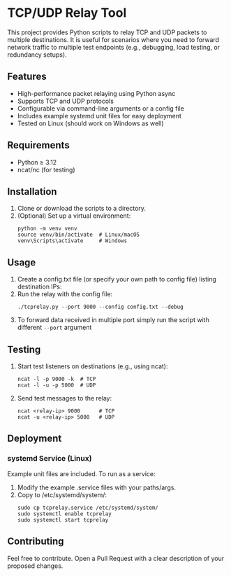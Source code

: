 # TCP/UDP Relay Tool
This project provides Python scripts to relay TCP and UDP packets to multiple destinations. It is useful for scenarios where you need to forward network traffic to multiple test endpoints (e.g., debugging, load testing, or redundancy setups).

## Features
- High-performance packet relaying using Python async
- Supports TCP and UDP protocols
- Configurable via command-line arguments or a config file
- Includes example systemd unit files for easy deployment
- Tested on Linux (should work on Windows as well)

## Requirements
- Python ≥ 3.12
- ncat/nc (for testing)

## Installation
1. Clone or download the scripts to a directory.
2. (Optional) Set up a virtual environment:
    ```
    python -m venv venv  
    source venv/bin/activate  # Linux/macOS  
    venv\Scripts\activate     # Windows  
    ```

## Usage
1. Create a config.txt file (or specify your own path to config file) listing destination IPs:
2. Run the relay with the config file:
    ```
    ./tcprelay.py --port 9000 --config config.txt --debug  
    ```
3. To forward data received in multiple port simply run the script with different `--port` argument

## Testing 
1. Start test listeners on destinations (e.g., using ncat):
    ```
    ncat -l -p 9000 -k  # TCP  
    ncat -l -u -p 5000  # UDP  
    ```
2. Send test messages to the relay:
    ```
    ncat <relay-ip> 9000      # TCP  
    ncat -u <relay-ip> 5000   # UDP  
    ```

## Deployment
### systemd Service (Linux)
Example unit files are included. To run as a service:
1. Modify the example .service files with your paths/args.
2. Copy to /etc/systemd/system/:
    ```
    sudo cp tcprelay.service /etc/systemd/system/  
    sudo systemctl enable tcprelay  
    sudo systemctl start tcprelay 
    ``` 

## Contributing
Feel free to contribute. Open a Pull Request with a clear description of your proposed changes. 